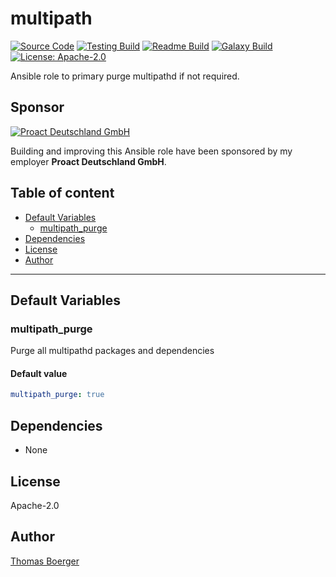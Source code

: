 # multipath

[![Source Code](https://img.shields.io/badge/github-source%20code-blue?logo=github&logoColor=white)](https://github.com/rolehippie/multipath) [![Testing Build](https://github.com/rolehippie/multipath/workflows/testing/badge.svg)](https://github.com/rolehippie/multipath/actions?query=workflow%3Atesting) [![Readme Build](https://github.com/rolehippie/multipath/workflows/readme/badge.svg)](https://github.com/rolehippie/multipath/actions?query=workflow%3Areadme) [![Galaxy Build](https://github.com/rolehippie/multipath/workflows/galaxy/badge.svg)](https://github.com/rolehippie/multipath/actions?query=workflow%3Agalaxy) [![License: Apache-2.0](https://img.shields.io/github/license/rolehippie/multipath)](https://github.com/rolehippie/multipath/blob/master/LICENSE) 

Ansible role to primary purge multipathd if not required. 

## Sponsor 

[![Proact Deutschland GmbH](https://proact.eu/wp-content/uploads/2020/03/proact-logo.png)](https://proact.eu) 

Building and improving this Ansible role have been sponsored by my employer **Proact Deutschland GmbH**.

## Table of content

* [Default Variables](#default-variables)
  * [multipath_purge](#multipath_purge)
* [Dependencies](#dependencies)
* [License](#license)
* [Author](#author)

---

## Default Variables

### multipath_purge

Purge all multipathd packages and dependencies

#### Default value

```YAML
multipath_purge: true
```

## Dependencies

* None

## License

Apache-2.0

## Author

[Thomas Boerger](https://github.com/tboerger)
